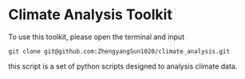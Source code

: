 # Climate Analysis Toolkit

To use this toolkit, please open the terminal and input

`git clone git@github.com:ZhengyangSun1020/climate_analysis.git`

this script is a set of python scripts designed to analysis climate data.
